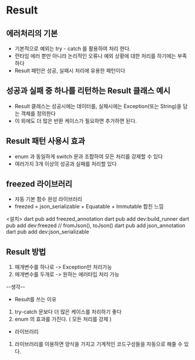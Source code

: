 # Result

## 에러처리의 기본

- 기본적으로 예외는 try - catch 를 활용하여 처리 한다.
- 런타임 에러 뿐만 아니라 논리적인 오류나 예외 상황에 대한 처리를 하기에는 부족하다
- Result 패턴은 성공, 실패시 처리에 유용한 패턴이다

## 성공과 실패 중 하나를 리턴하는 Result 클래스 예시

- Result 클래스는 성공시에는 데이터를, 실패시에는 Exception(또는 String)을 담는 객체를 정의한다
- 이 외에도 더 많은 반환 케이스가 필요하면 추가하면 된다.


## Result 패턴 사용시 효과
- enum 과 동일하게 switch 문과 조합하여 모든 처리를 강제할 수 있다
- 여러가지 3개 이상의 성공과 실패를 처리할 있다

## freezed 라이브러리
- 자동 기본 함수 완성 라이브러리
- freezed = json_serializable + Equatable + Immutable 합친 느낌

<설치>
dart pub add freezed_annotation
dart pub add dev:build_runner
dart pub add dev:freezed
// fromJson(), toJson()
dart pub add json_annotation
dart pub add dev:json_serializable

## Result 방법
1. 매개변수를 하나로 -> Exception만 처리가능
2. 매개변수를 두개로 -> 원하는 에러타입 처리 가능

--생각--
- Result를 쓰는 이유
1.  try-catch 문보다 더 많은 케이스를 처리하기 좋다
2.  enum 의 효과를 가진다. ( 모든 처리를 강제 )
- 라이브러리
1. 라이브러리를 이용하면 양식을 가지고 기계적인 코드구성들을 자동으로 해줄 수 있다.



